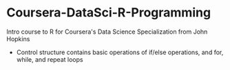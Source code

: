 # Coursera-DataSci-R-Programming
Intro course to R for Coursera's Data Science Specialization from John Hopkins 

- Control structure contains basic operations of if/else operations, and for, while, and repeat loops
